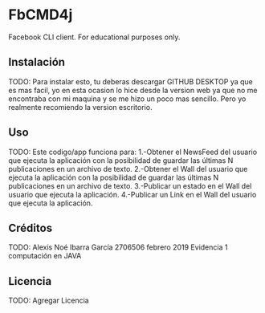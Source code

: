 # FbCMD4j

Facebook CLI client. For educational purposes only.

## Instalación

TODO: Para instalar esto, tu deberas descargar GITHUB DESKTOP ya que es mas facil, yo en esta ocasion lo hice desde la version web ya que no me encontraba con mi maquina y se me hizo un poco mas sencillo. Pero yo realmente recomiendo la version escritorio.

## Uso

TODO: Este codigo/app funciona para:
  1.-Obtener el NewsFeed del usuario que ejecuta la aplicación con la posibilidad de guardar las últimas N
publicaciones en un archivo de texto.
  2.-Obtener el Wall del usuario que ejecuta la aplicación con la posibilidad de guardar las últimas N publicaciones en
un archivo de texto.
  3.-Publicar un estado en el Wall del usuario que ejecuta la aplicación.
  4.-Publicar un Link en el Wall del usuario que ejecuta la aplicación. 

## Créditos

TODO: Alexis Noé Ibarra García 2706506 
      febrero 2019 
      Evidencia 1 computación en JAVA 

## Licencia

TODO: Agregar Licencia
